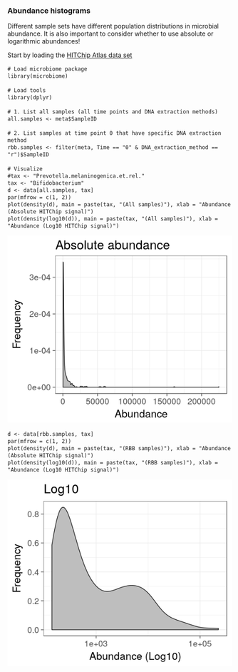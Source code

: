 ### Abundance histograms

Different sample sets have different population distributions in
microbial abundance. It is also important to consider whether to use
absolute or logarithmic abundances!

Start by loading the [HITChip Atlas data set](Data.Rmd)

    # Load microbiome package
    library(microbiome)  

    # Load tools
    library(dplyr)

    # 1. List all samples (all time points and DNA extraction methods)
    all.samples <- meta$SampleID

    # 2. List samples at time point 0 that have specific DNA extraction method 
    rbb.samples <- filter(meta, Time == "0" & DNA_extraction_method == "r")$SampleID

    # Visualize
    #tax <- "Prevotella.melaninogenica.et.rel."
    tax <- "Bifidobacterium"
    d <- data[all.samples, tax]
    par(mfrow = c(1, 2))
    plot(density(d), main = paste(tax, "(All samples)"), xlab = "Abundance (Absolute HITChip signal)")
    plot(density(log10(d)), main = paste(tax, "(All samples)"), xlab = "Abundance (Log10 HITChip signal)")

![](Density_files/figure-markdown_strict/hist-1.png)

    d <- data[rbb.samples, tax]
    par(mfrow = c(1, 2))
    plot(density(d), main = paste(tax, "(RBB samples)"), xlab = "Abundance (Absolute HITChip signal)")
    plot(density(log10(d)), main = paste(tax, "(RBB samples)"), xlab = "Abundance (Log10 HITChip signal)")

![](Density_files/figure-markdown_strict/hist-2.png)
